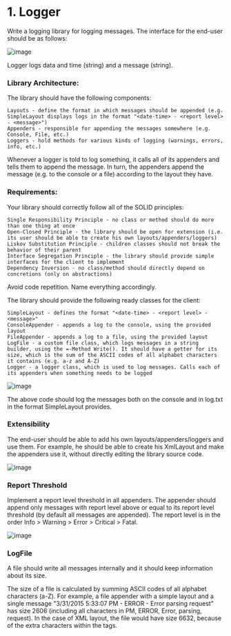 # 1.	Logger

Write a logging library for logging messages. The interface for the end-user should be as follows:

![image](https://user-images.githubusercontent.com/45227327/225741175-837a2036-5a81-4528-8f9e-f24042754b2e.png)

Logger logs data and time (string) and a message (string).

### Library Architecture:

The library should have the following components:

	Layouts - define the format in which messages should be appended (e.g. SimpleLayout displays logs in the format "<date-time> - <report level> - <message>")
	Appenders - responsible for appending the messages somewhere (e.g. Console, File, etc.)
    Loggers - hold methods for various kinds of logging (warnings, errors, info, etc.)

Whenever a logger is told to log something, it calls all of its appenders and tells them to append the message. In turn, the appenders append the message (e.g. to the console or a file) according to the layout they have.

### Requirements:

Your library should correctly follow all of the SOLID principles:

	Single Responsibility Principle - no class or method should do more than one thing at once
	Open-Closed Principle - the library should be open for extension (i.e. its user should be able to create his own layouts/appenders/loggers)
	Liskov Substitution Principle - children classes should not break the behavior of their parent
	Interface Segregation Principle - the library should provide simple interfaces for the client to implement
	Dependency Inversion - no class/method should directly depend on concretions (only on abstractions)

Avoid code repetition. Name everything accordingly.


The library should provide the following ready classes for the client:

	SimpleLayout - defines the format "<date-time> - <report level> - <message>"
	ConsoleAppender - appends a log to the console, using the provided layout
	FileAppender - appends a log to a file, using the provided layout
	LogFile - a custom file class, which logs messages in a string builder, using the =-Method Write(). It should have a getter for its size, which is the sum of the ASCII codes of all alphabet characters it contains (e.g. a-z and A-Z)
	Logger - a logger class, which is used to log messages. Calls each of its appenders when something needs to be logged

![image](https://user-images.githubusercontent.com/45227327/225741768-f755e31e-9e73-4e54-8505-fbd47a1457c4.png)

The above code should log the messages both on the console and in log.txt in the format SimpleLayout provides.

### Extensibility

The end-user should be able to add his own layouts/appenders/loggers and use them. For example, he should be able to create his XmlLayout and make the appenders use it, without directly editing the library source code.

![image](https://user-images.githubusercontent.com/45227327/225741883-67370762-1669-4387-b10c-048a9dbeaa3a.png)

### Report Threshold

Implement a report level threshold in all appenders. The appender should append only messages with report level above or equal to its report level threshold (by default all messages are appended). The report level is in the order Info > Warning > Error > Critical > Fatal.

![image](https://user-images.githubusercontent.com/45227327/225741998-95fd9fa4-28c0-4be9-a2ba-81be466aa09d.png)

### LogFile

A file should write all messages internally and it should keep information about its size.

The size of a file is calculated by summing ASCII codes of all alphabet characters (a-Z). For example, a file appender with a simple layout and a single message "3/31/2015 5:33:07 PM - ERROR - Error parsing request" has size 2606 (including all characters in PM, ERROR, Error, parsing, request). In the case of XML layout, the file would have size 6632, because of the extra characters within the tags.
